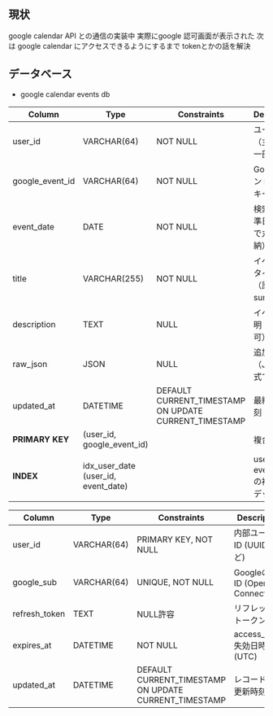 

## 現状

google calendar API との通信の実装中
実際にgoogle 認可画面が表示された
次は
google calendar にアクセスできるようにするまで
tokenとかの話を解決

## データベース

- google calendar events db


| Column             | Type              | Constraints                                     | Description |
|------------------|-----------------|--------------------------------------------------------|------|
| user_id          | VARCHAR(64)    | NOT NULL                                               | ユーザーID（主キーの一部） |
| google_event_id  | VARCHAR(64)    | NOT NULL                                               | GoogleイベントID（主キーの一部） |
| event_date       | DATE            | NOT NULL                                               | 検索用の基準日（JSTで丸めて格納） |
| title            | VARCHAR(255)    | NOT NULL                                               | イベントのタイトル（原則 summary） |
| description      | TEXT            | NULL                                                   | イベント説明（空でも可） |
| raw_json         | JSON            | NULL                                                   | 追加情報（JSON形式で格納） |
| updated_at       | DATETIME        | DEFAULT CURRENT_TIMESTAMP ON UPDATE CURRENT_TIMESTAMP  | 最終更新時刻 |
| **PRIMARY KEY**  | (user_id, google_event_id) |                                             | 複合主キー |
| **INDEX**        | idx_user_date (user_id, event_date) |                                    | user_id と event_date の複合インデックス |



| Column       | Type        | Constraints                                | Description                             |
|--------------|-------------|---------------------------------------------|-----------------------------------------|
| user_id      | VARCHAR(64) | PRIMARY KEY, NOT NULL                       | 内部ユーザーID (UUIDなど)               |
| google_sub   | VARCHAR(64) | UNIQUE, NOT NULL                            | Googleの不変ID (OpenID Connect sub)     |
| refresh_token| TEXT        | NULL許容                                    | リフレッシュトークン                    |
| expires_at   | DATETIME    | NOT NULL                                    | access_token失効日時 (UTC)              |
| updated_at   | DATETIME    | DEFAULT CURRENT_TIMESTAMP ON UPDATE CURRENT_TIMESTAMP | レコード最終更新時刻            |
